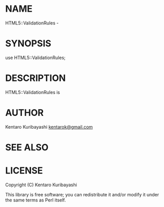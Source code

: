 # NAME

HTML5::ValidationRules -

# SYNOPSIS

  use HTML5::ValidationRules;

# DESCRIPTION

HTML5::ValidationRules is

# AUTHOR

Kentaro Kuribayashi <kentarok@gmail.com>

# SEE ALSO

# LICENSE

Copyright (C) Kentaro Kuribayashi

This library is free software; you can redistribute it and/or modify
it under the same terms as Perl itself.